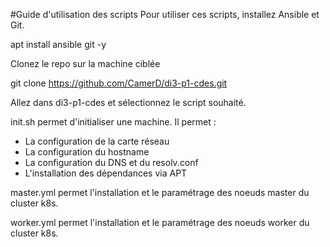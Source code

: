 #Guide d'utilisation des scripts
Pour utiliser ces scripts, installez Ansible et Git.

  apt install ansible git -y

Clonez le repo sur la machine ciblée

  git clone https://github.com/CamerD/di3-p1-cdes.git

Allez dans di3-p1-cdes et sélectionnez le script souhaité.

init.sh permet d'initialiser une machine.
Il permet :
  - La configuration de la carte réseau
  - La configuration du hostname
  - La configuration du DNS et du resolv.conf
  - L'installation des dépendances via APT

master.yml permet l'installation et le paramétrage des noeuds master du cluster k8s.

worker.yml permet l'installation et le paramétrage des noeuds worker du cluster k8s.
